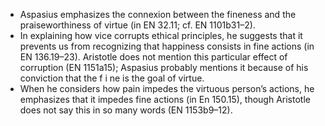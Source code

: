 - Aspasius emphasizes the connexion between the fineness and the praiseworthiness of virtue (in EN 32.11; cf. EN 1101b31–2). 
- In explaining how vice corrupts ethical principles, he suggests that it prevents us from recognizing that happiness consists in fine actions (in EN 136.19–23). Aristotle does not mention this particular effect of corruption (EN 1151a15); Aspasius probably mentions it because of his conviction that the f i ne is the goal of virtue. 
- When he considers how pain impedes the virtuous person’s actions, he emphasizes that it impedes fine actions (in En 150.15), though Aristotle does not say this in so many words (EN 1153b9–12).